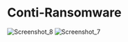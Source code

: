 # Conti-Ransomware

![Screenshot_8](https://user-images.githubusercontent.com/61135648/159216737-34cd85c4-8575-448a-ae98-cb98c6be0fab.png)
![Screenshot_7](https://user-images.githubusercontent.com/61135648/159216747-b19cd830-07b1-481b-84f8-0af2b4acc31e.png)
